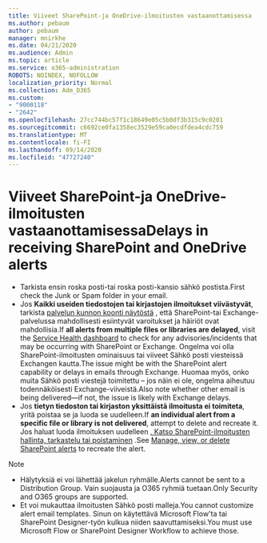 ```yaml
---
title: Viiveet SharePoint-ja OneDrive-ilmoitusten vastaanottamisessa
ms.author: pebaum
author: pebaum
manager: mnirkhe
ms.date: 04/21/2020
ms.audience: Admin
ms.topic: article
ms.service: o365-administration
ROBOTS: NOINDEX, NOFOLLOW
localization_priority: Normal
ms.collection: Adm_O365
ms.custom:
- "9000118"
- "2642"
ms.openlocfilehash: 27cc744bc57f1c18649e05c5b0df3b315c9c0201
ms.sourcegitcommit: c6692ce0fa1358ec3529e59ca0ecdfdea4cdc759
ms.translationtype: MT
ms.contentlocale: fi-FI
ms.lasthandoff: 09/14/2020
ms.locfileid: "47727240"
---
```

# <a name="delays-in-receiving-sharepoint-and-onedrive-alerts"></a><span data-ttu-id="61db8-102">Viiveet SharePoint-ja OneDrive-ilmoitusten vastaanottamisessa</span><span class="sxs-lookup"><span data-stu-id="61db8-102">Delays in receiving SharePoint and OneDrive alerts</span></span>

- <span data-ttu-id="61db8-103">Tarkista ensin roska posti-tai roska posti-kansio sähkö postista.</span><span class="sxs-lookup"><span data-stu-id="61db8-103">First check the Junk or Spam folder in your email.</span></span>
- <span data-ttu-id="61db8-104">Jos **Kaikki useiden tiedostojen tai kirjastojen ilmoitukset viivästyvät**, tarkista [palvelun kunnon koonti näytöstä](https://portal.office.com/adminportal/home?ref=/servicehealth) , että SharePoint-tai Exchange-palvelussa mahdollisesti esiintyvät varoitukset ja häiriöt ovat mahdollisia.</span><span class="sxs-lookup"><span data-stu-id="61db8-104">If **all alerts from multiple files or libraries are delayed**, visit the [Service Health dashboard](https://portal.office.com/adminportal/home?ref=/servicehealth) to check for any advisories/incidents that may be occurring with SharePoint or Exchange.</span></span> <span data-ttu-id="61db8-105">Ongelma voi olla SharePoint-ilmoitusten ominaisuus tai viiveet Sähkö posti viesteissä Exchangen kautta.</span><span class="sxs-lookup"><span data-stu-id="61db8-105">The issue might be with the SharePoint alert capability or delays in emails through Exchange.</span></span> <span data-ttu-id="61db8-106">Huomaa myös, onko muita Sähkö posti viestejä toimitettu – jos näin ei ole, ongelma aiheutuu todennäköisesti Exchange-viiveistä.</span><span class="sxs-lookup"><span data-stu-id="61db8-106">Also note whether other email is being delivered—if not, the issue is likely with Exchange delays.</span></span>
- <span data-ttu-id="61db8-107">Jos **tietyn tiedoston tai kirjaston yksittäistä ilmoitusta ei toimiteta**, yritä poistaa se ja luoda se uudelleen.</span><span class="sxs-lookup"><span data-stu-id="61db8-107">If **an individual alert from a specific file or library is not delivered**, attempt to delete and recreate it.</span></span> <span data-ttu-id="61db8-108">Jos haluat luoda ilmoituksen uudelleen [, Katso SharePoint-ilmoitusten hallinta, tarkastelu tai poistaminen](https://support.microsoft.com/office/99dfb19c-9a90-4a8c-aba1-aa8c8afb0de2) .</span><span class="sxs-lookup"><span data-stu-id="61db8-108">See [Manage, view, or delete SharePoint alerts](https://support.microsoft.com/office/99dfb19c-9a90-4a8c-aba1-aa8c8afb0de2) to recreate the alert.</span></span>

> [!NOTE]
> - <span data-ttu-id="61db8-109">Hälytyksiä ei voi lähettää jakelun ryhmälle.</span><span class="sxs-lookup"><span data-stu-id="61db8-109">Alerts cannot be sent to a Distribution Group.</span></span> <span data-ttu-id="61db8-110">Vain suojausta ja O365 ryhmiä tuetaan.</span><span class="sxs-lookup"><span data-stu-id="61db8-110">Only Security and O365 groups are supported.</span></span>
> - <span data-ttu-id="61db8-111">Et voi mukauttaa ilmoitusten Sähkö posti malleja.</span><span class="sxs-lookup"><span data-stu-id="61db8-111">You cannot customize alert email templates.</span></span> <span data-ttu-id="61db8-112">Sinun on käytettävä Microsoft Flow'ta tai SharePoint Designer-työn kulkua niiden saavuttamiseksi.</span><span class="sxs-lookup"><span data-stu-id="61db8-112">You must use Microsoft Flow or SharePoint Designer Workflow to achieve those.</span></span>
